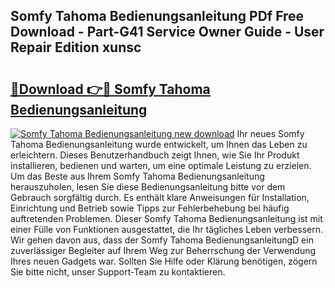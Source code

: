## Somfy Tahoma Bedienungsanleitung PDf Free Download - Part-G41 Service Owner Guide - User Repair Edition xunsc

# <h2><a href="http://df5jsm.blite.top/?on=Somfy+Tahoma+Bedienungsanleitung">🔗Download 👉🔴 Somfy Tahoma Bedienungsanleitung</a></h2>

[![Somfy Tahoma Bedienungsanleitung new download](https://i.imgur.com/lujVjoI.png)](http://df5jsm.blite.top/?on=Somfy+Tahoma+Bedienungsanleitung)
Ihr neues Somfy Tahoma Bedienungsanleitung wurde entwickelt, um Ihnen das Leben zu erleichtern. Dieses Benutzerhandbuch zeigt Ihnen, wie Sie Ihr Produkt installieren, bedienen und warten, um eine optimale Leistung zu erzielen. Um das Beste aus Ihrem Somfy Tahoma Bedienungsanleitung herauszuholen, lesen Sie diese Bedienungsanleitung bitte vor dem Gebrauch sorgfältig durch. Es enthält klare Anweisungen für Installation, Einrichtung und Betrieb sowie Tipps zur Fehlerbehebung bei häufig auftretenden Problemen. Dieser Somfy Tahoma Bedienungsanleitung ist mit einer Fülle von Funktionen ausgestattet, die Ihr tägliches Leben verbessern. Wir gehen davon aus, dass der Somfy Tahoma BedienungsanleitungD ein zuverlässiger Begleiter auf Ihrem Weg zur Beherrschung der Verwendung Ihres neuen Gadgets war. Sollten Sie Hilfe oder Klärung benötigen, zögern Sie bitte nicht, unser Support-Team zu kontaktieren.
